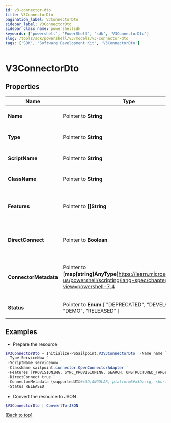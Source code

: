```yaml
---
id: v3-connector-dto
title: V3ConnectorDto
pagination_label: V3ConnectorDto
sidebar_label: V3ConnectorDto
sidebar_class_name: powershellsdk
keywords: ['powershell', 'PowerShell', 'sdk', 'V3ConnectorDto'] 
slug: /tools/sdk/powershell/v3/models/v3-connector-dto
tags: ['SDK', 'Software Development Kit', 'V3ConnectorDto']
---
```



# V3ConnectorDto

## Properties

Name | Type | Description | Notes
------------ | ------------- | ------------- | -------------
**Name** |  Pointer to **String** | The connector name | [optional] 
**Type** |  Pointer to **String** | The connector type | [optional] 
**ScriptName** |  Pointer to **String** | The connector script name | [optional] 
**ClassName** |  Pointer to **String** | The connector class name. | [optional] 
**Features** |  Pointer to **[]String** | The list of features supported by the connector | [optional] 
**DirectConnect** |  Pointer to **Boolean** | true if the source is a direct connect source | [optional] [default to $false]
**ConnectorMetadata** |  Pointer to [**map[string]AnyType**]https://learn.microsoft.com/en-us/powershell/scripting/lang-spec/chapter-04?view=powershell-7.4 | A map containing metadata pertinent to the connector | [optional] 
**Status** |  Pointer to  **Enum** [  "DEPRECATED",    "DEVELOPMENT",    "DEMO",    "RELEASED" ] | The connector status | [optional] 

## Examples

- Prepare the resource
```powershell
$V3ConnectorDto = Initialize-PSSailpoint.V3V3ConnectorDto  -Name name `
 -Type ServiceNow `
 -ScriptName servicenow `
 -ClassName sailpoint.connector.OpenConnectorAdapter `
 -Features [PROVISIONING, SYNC_PROVISIONING, SEARCH, UNSTRUCTURED_TARGETS] `
 -DirectConnect true `
 -ConnectorMetadata {supportedUI&#x3D;ANGULAR, platform&#x3D;ccg, shortDesc&#x3D;connector description} `
 -Status RELEASED
```

- Convert the resource to JSON
```powershell
$V3ConnectorDto | ConvertTo-JSON
```


[[Back to top]](#) 


